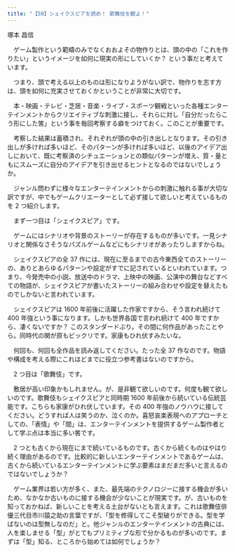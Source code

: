 ```yaml
---
title: "【59】シェイクスピアを読め！ 歌舞伎を観よ！"
---
```



塚本 昌信


　ゲーム製作という範疇のみでなくおおよその物作りとは、頭の中の「これを作りたい」というイメージを如何に現実の形にしていくか？ という事だと考えています。

　つまり、頭で考える以上のものは形になりようがない訳で、物作りを志す方は、頭を如何に充実させておくかということが非常に大切です。

　本・映画・テレビ・芝居・音楽・ライブ・スポーツ観戦といった各種エンターテインメントからクリエイティブな刺激に接し、それらに対し「自分だったらこう形にした筈」という事を毎回考察する癖をつけておく。このことが重要です。

　考察した結果は蓄積され、それぞれが頭の中の引き出しとなります。その引き出しが多ければ多いほど、そのパターンが多ければ多いほど、以後のアイデア出しにおいて、既に考察済のシチュエーションとの類似パターンが増え、質・量ともにスムーズに自分のアイデアを引き出せるヒントとなるのではないでしょうか。

　ジャンル問わずに様々なエンターテインメントからの刺激に触れる事が大切な訳ですが、中でもゲームクリエーターとして必ず接して欲しいと考えているものを 2 つ紹介します。

　まず一つ目は「シェイクスピア」です。

　ゲームにはシナリオや背景のストーリーが存在するものが多いです。一見シナリオと関係なさそうなパズルゲームなどにもシナリオがあったりしますからね。

　シェイクスピアの全 37 作には、現在に至るまでの古今東西全てのストーリーの、ありとあらゆるパターンや設定がすでに記されているといわれています。つまり、今発売中の小説、放送中のドラマ、上映中の映画、公演中の舞台などすべての物語が、シェイクスピアが書いたストーリーの組み合わせや設定を替えたものでしかないと言われています。

　シェイクスピアは 1600 年前後に活躍した作家ですから、そう言われ続けて 400 年強という事になります。しかも世界各国で言われ続けて 400 年ですから、凄くないですか？ このスタンダードぶり。その間に何作品があったことやら。同時代の関が原もビックリです。家康もひれ伏すみたいな。

　何回も、何回も全作品を読み返してください。たった全 37 作なのです。物語や構成を考える際にこれほどまでに役立つ参考書はないのですから。

　2 つ目は「歌舞伎」です。

　敷居が高い印象かもしれません。が、是非観て欲しいのです。何度も観て欲しいのです。歌舞伎もシェイクスピアと同時期 1600 年前後から続いている伝統芸能です。こちらも家康がひれ伏しています。その 400 年強のノウハウに接してください。どうすれば人は笑うのか、泣くのか。喜怒哀楽表現へのアプローチとしての、「表情」や「間」は、エンターテインメントを提供するゲーム製作者として学ぶ点は本当に多い筈です。

　2 つとも古くから現在にまで続いているものです。古くから続くものはやはり続く理由があるのです。比較的に新しいエンターテインメントであるゲームは、古くから続いているエンターテインメントに学ぶ要素はまだまだ多いと言えるのではないでしょうか？

　ゲーム業界は若い方が多く、また、最先端のテクノロジーに接する機会が多いため、なかなか古いものに接する機会が少ないことが現実です。が、古いものを知っておかねば、新しいことを考える土台がないとも言えます。これは歌舞伎俳優三代目市川猿之助の言葉ですが、「型を修得してこそ型破りができる。型を学ばないのは型無しなのだ」と。他ジャンルのエンターテインメントの古典には、人を楽しませる「型」がとてもプリミティブな形で分かるものが多いのです。まずは「型」知る、ところから始めては如何でしょうか？

